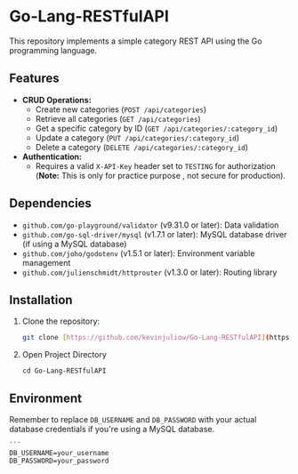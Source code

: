 # Go-Lang-RESTfulAPI

This repository implements a simple category REST API using the Go programming language.

## Features

- **CRUD Operations:**
    - Create new categories (`POST /api/categories`)
    - Retrieve all categories (`GET /api/categories`)
    - Get a specific category by ID (`GET /api/categories/:category_id`)
    - Update a category (`PUT /api/categories/:category_id`)
    - Delete a category (`DELETE /api/categories/:category_id`)
- **Authentication:**
    - Requires a valid `X-API-Key` header set to `TESTING` for authorization (**Note:** This is only for practice purpose , not secure for production).

## Dependencies

- `github.com/go-playground/validator` (v9.31.0 or later): Data validation
- `github.com/go-sql-driver/mysql` (v1.7.1 or later): MySQL database driver (if using a MySQL database)
- `github.com/joho/godotenv` (v1.5.1 or later): Environment variable management
- `github.com/julienschmidt/httprouter` (v1.3.0 or later): Routing library

## Installation

1. Clone the repository:

   ```bash
   git clone [https://github.com/kevinjuliow/Go-Lang-RESTfulAPI](https://github.com/kevinjuliow/Go-Lang-RESTfulAPI)

2. Open Project Directory

   ```
   cd Go-Lang-RESTfulAPI

## Environment
Remember to replace `DB_USERNAME` and `DB_PASSWORD` with your actual database credentials if you're using a MySQL database.

    ```
    DB_USERNAME=your_username
    DB_PASSWORD=your_password
    
